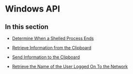 
# Windows API

## In this section


-  [Determine When a Shelled Process Ends](16a6fb03-0ff5-76a9-8efb-9348d5a6beef.md)
    
-  [Retrieve Information from the Clipboard](593d3047-c6c8-ab22-cdeb-aadc8b56ca81.md)
    
-  [Send Information to the Clipboard](4261f071-7bff-b290-c3d3-03645fd9ada0.md)
    
-  [Retrieve the Name of the User Logged On To the Network](3bf335a1-08d0-c8d5-8d89-36f0c29d47d0.md)
    
